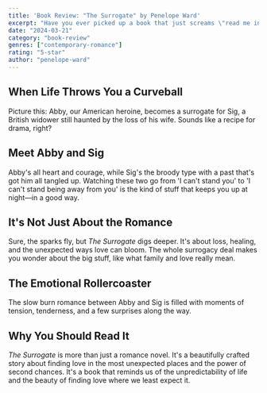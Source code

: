 ```yaml
---
title: 'Book Review: "The Surrogate" by Penelope Ward'
excerpt: "Have you ever picked up a book that just screams \"read me in one sitting\"? That's \"The Surrogate\" by Penelope Ward for you."
date: "2024-03-21"
category: "book-review"
genres: ["contemporary-romance"]
rating: "5-star"
author: "penelope-ward"
---
```


## When Life Throws You a Curveball
Picture this: Abby, our American heroine, becomes a surrogate for Sig, a British widower still haunted by the loss of his wife. Sounds like a recipe for drama, right?

## Meet Abby and Sig
Abby's all heart and courage, while Sig's the broody type with a past that's got him all tangled up. Watching these two go from 'I can't stand you' to 'I can't stand being away from you' is the kind of stuff that keeps you up at night—in a good way.

## It's Not Just About the Romance
Sure, the sparks fly, but *The Surrogate* digs deeper. It's about loss, healing, and the unexpected ways love can bloom. The whole surrogacy deal makes you wonder about the big stuff, like what family and love really mean.

## The Emotional Rollercoaster
The slow burn romance between Abby and Sig is filled with moments of tension, tenderness, and a few surprises along the way.

## Why You Should Read It
*The Surrogate* is more than just a romance novel. It's a beautifully crafted story about finding love in the most unexpected places and the power of second chances. It's a book that reminds us of the unpredictability of life and the beauty of finding love where we least expect it.
